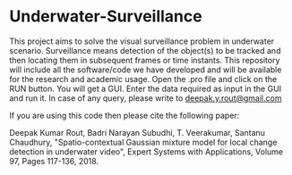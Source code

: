 # Underwater-Surveillance
This project aims to solve the visual surveillance problem in underwater scenario. Surveillance means detection of the object(s) to be tracked and then locating them in subsequent frames or time instants. This repository will include all the software/code we have developed and  will be available for the research and academic usage.
Open the .pro file and click on the RUN button. You will get a GUI.
Enter the data required as input in the GUI and run it.
In case of any query, please write to deepak.y.rout@gmail.com

If you are using this code then please cite the following paper:

Deepak Kumar Rout, Badri Narayan Subudhi, T. Veerakumar, Santanu Chaudhury, "Spatio-contextual Gaussian mixture model for local change detection in underwater video", Expert Systems with Applications, Volume 97, Pages 117-136, 2018.
